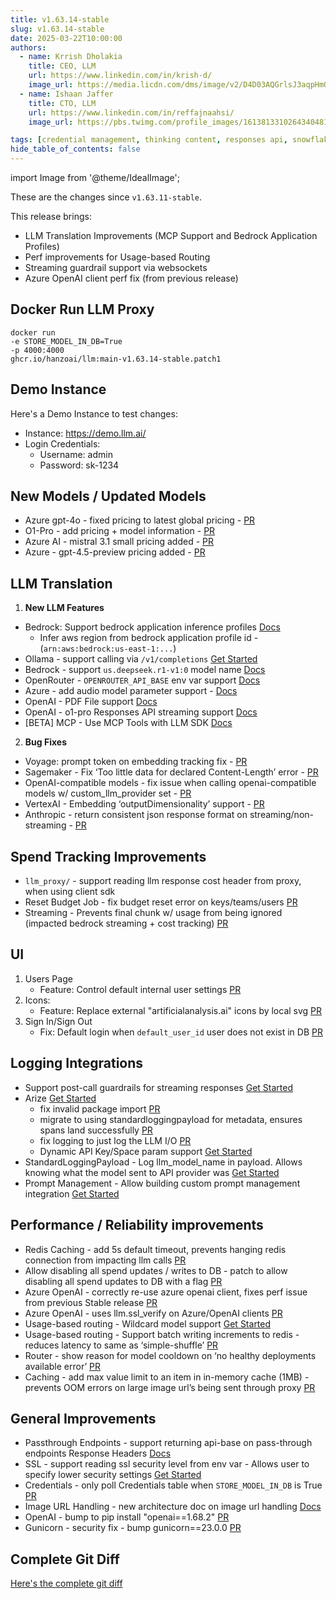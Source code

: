 ```yaml
---
title: v1.63.14-stable
slug: v1.63.14-stable
date: 2025-03-22T10:00:00
authors:
  - name: Krrish Dholakia
    title: CEO, LLM
    url: https://www.linkedin.com/in/krish-d/
    image_url: https://media.licdn.com/dms/image/v2/D4D03AQGrlsJ3aqpHmQ/profile-displayphoto-shrink_400_400/B4DZSAzgP7HYAg-/0/1737327772964?e=1743638400&v=beta&t=39KOXMUFedvukiWWVPHf3qI45fuQD7lNglICwN31DrI
  - name: Ishaan Jaffer
    title: CTO, LLM
    url: https://www.linkedin.com/in/reffajnaahsi/
    image_url: https://pbs.twimg.com/profile_images/1613813310264340481/lz54oEiB_400x400.jpg

tags: [credential management, thinking content, responses api, snowflake]
hide_table_of_contents: false
---
```


import Image from '@theme/IdealImage';

These are the changes since `v1.63.11-stable`.

This release brings:
- LLM Translation Improvements (MCP Support and Bedrock Application Profiles)
- Perf improvements for Usage-based Routing
- Streaming guardrail support via websockets
- Azure OpenAI client perf fix (from previous release)

## Docker Run LLM Proxy

```
docker run
-e STORE_MODEL_IN_DB=True
-p 4000:4000
ghcr.io/hanzoai/llm:main-v1.63.14-stable.patch1
```

## Demo Instance

Here's a Demo Instance to test changes:
- Instance: https://demo.llm.ai/
- Login Credentials:
    - Username: admin
    - Password: sk-1234



## New Models / Updated Models

- Azure gpt-4o - fixed pricing to latest global pricing - [PR](https://github.com/hanzoai/llm/pull/9361)
- O1-Pro - add pricing + model information - [PR](https://github.com/hanzoai/llm/pull/9397)
- Azure AI - mistral 3.1 small pricing added - [PR](https://github.com/hanzoai/llm/pull/9453)
- Azure - gpt-4.5-preview pricing added - [PR](https://github.com/hanzoai/llm/pull/9453)



## LLM Translation

1. **New LLM Features**

- Bedrock: Support bedrock application inference profiles [Docs](https://docs.llm.ai/docs/providers/bedrock#bedrock-application-inference-profile)
   - Infer aws region from bedrock application profile id - (`arn:aws:bedrock:us-east-1:...`)
- Ollama - support calling via `/v1/completions` [Get Started](../../docs/providers/ollama#using-ollama-fim-on-v1completions)
- Bedrock - support `us.deepseek.r1-v1:0` model name [Docs](../../docs/providers/bedrock#supported-aws-bedrock-models)
- OpenRouter - `OPENROUTER_API_BASE` env var support [Docs](../../docs/providers/openrouter.md)
- Azure - add audio model parameter support - [Docs](../../docs/providers/azure#azure-audio-model)
- OpenAI - PDF File support [Docs](../../docs/completion/document_understanding#openai-file-message-type)
- OpenAI - o1-pro Responses API streaming support [Docs](../../docs/response_api.md#streaming)
- [BETA] MCP - Use MCP Tools with LLM SDK [Docs](../../docs/mcp)

2. **Bug Fixes**

- Voyage: prompt token on embedding tracking fix - [PR](https://github.com/hanzoai/llm/commit/56d3e75b330c3c3862dc6e1c51c1210e48f1068e)
- Sagemaker - Fix ‘Too little data for declared Content-Length’ error - [PR](https://github.com/hanzoai/llm/pull/9326)
- OpenAI-compatible models - fix issue when calling openai-compatible models w/ custom_llm_provider set - [PR](https://github.com/hanzoai/llm/pull/9355)
- VertexAI - Embedding ‘outputDimensionality’ support - [PR](https://github.com/hanzoai/llm/commit/437dbe724620675295f298164a076cbd8019d304)
- Anthropic - return consistent json response format on streaming/non-streaming - [PR](https://github.com/hanzoai/llm/pull/9437)

## Spend Tracking Improvements

- `llm_proxy/` - support reading llm response cost header from proxy, when using client sdk 
- Reset Budget Job - fix budget reset error on keys/teams/users [PR](https://github.com/hanzoai/llm/pull/9329)
- Streaming - Prevents final chunk w/ usage from being ignored (impacted bedrock streaming + cost tracking) [PR](https://github.com/hanzoai/llm/pull/9314)


## UI

1. Users Page
   - Feature: Control default internal user settings [PR](https://github.com/hanzoai/llm/pull/9328)
2. Icons:
   - Feature: Replace external "artificialanalysis.ai" icons by local svg [PR](https://github.com/hanzoai/llm/pull/9374)
3. Sign In/Sign Out
   - Fix: Default login when `default_user_id` user does not exist in DB [PR](https://github.com/hanzoai/llm/pull/9395)


## Logging Integrations

- Support post-call guardrails for streaming responses [Get Started](../../docs/proxy/guardrails/custom_guardrail#1-write-a-customguardrail-class)
- Arize [Get Started](../../docs/observability/arize_integration)
   - fix invalid package import [PR](https://github.com/hanzoai/llm/pull/9338)
   - migrate to using standardloggingpayload for metadata, ensures spans land successfully [PR](https://github.com/hanzoai/llm/pull/9338)
   - fix logging to just log the LLM I/O [PR](https://github.com/hanzoai/llm/pull/9353)
   - Dynamic API Key/Space param support [Get Started](../../docs/observability/arize_integration#pass-arize-spacekey-per-request)
- StandardLoggingPayload - Log llm_model_name in payload. Allows knowing what the model sent to API provider was [Get Started](../../docs/proxy/logging_spec#standardlogginghiddenparams)
- Prompt Management - Allow building custom prompt management integration [Get Started](../../docs/proxy/custom_prompt_management.md)

## Performance / Reliability improvements

- Redis Caching - add 5s default timeout, prevents hanging redis connection from impacting llm calls [PR](https://github.com/hanzoai/llm/commit/db92956ae33ed4c4e3233d7e1b0c7229817159bf)
- Allow disabling all spend updates / writes to DB - patch to allow disabling all spend updates to DB with a flag [PR](https://github.com/hanzoai/llm/pull/9331)
- Azure OpenAI - correctly re-use azure openai client, fixes perf issue from previous Stable release [PR](https://github.com/hanzoai/llm/commit/f2026ef907c06d94440930917add71314b901413)
- Azure OpenAI - uses llm.ssl_verify on Azure/OpenAI clients [PR](https://github.com/hanzoai/llm/commit/f2026ef907c06d94440930917add71314b901413)
- Usage-based routing - Wildcard model support [Get Started](../../docs/proxy/usage_based_routing#wildcard-model-support)
- Usage-based routing - Support batch writing increments to redis - reduces latency to same as ‘simple-shuffle’ [PR](https://github.com/hanzoai/llm/pull/9357)
- Router - show reason for model cooldown on ‘no healthy deployments available error’ [PR](https://github.com/hanzoai/llm/pull/9438)
- Caching - add max value limit to an item in in-memory cache (1MB) - prevents OOM errors on large image url’s being sent through proxy [PR](https://github.com/hanzoai/llm/pull/9448)


## General Improvements

- Passthrough Endpoints - support returning api-base on pass-through endpoints Response Headers [Docs](../../docs/proxy/response_headers#llm-specific-headers)
- SSL - support reading ssl security level from env var - Allows user to specify lower security settings [Get Started](../../docs/guides/security_settings)
- Credentials - only poll Credentials table when `STORE_MODEL_IN_DB` is True [PR](https://github.com/hanzoai/llm/pull/9376)
- Image URL Handling - new architecture doc on image url handling [Docs](../../docs/proxy/image_handling)
- OpenAI - bump to pip install "openai==1.68.2" [PR](https://github.com/hanzoai/llm/commit/e85e3bc52a9de86ad85c3dbb12d87664ee567a5a)
- Gunicorn - security fix - bump gunicorn==23.0.0 [PR](https://github.com/hanzoai/llm/commit/7e9fc92f5c7fea1e7294171cd3859d55384166eb)


## Complete Git Diff

[Here's the complete git diff](https://github.com/hanzoai/llm/compare/v1.63.11-stable...v1.63.14.rc)